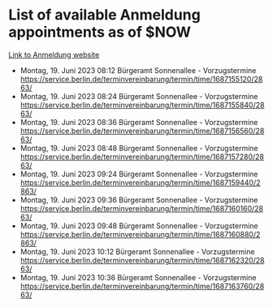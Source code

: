 # List of available Anmeldung appointments as of $NOW
[Link to Anmeldung website](https://service.berlin.de/terminvereinbarung/termin/tag.php?termin=1&anliegen[]=120686&dienstleisterlist=122210,122217,327316,122219,327312,122227,327314,122231,327346,122243,327348,122254,122252,329742,122260,329745,122262,329748,122271,327278,122273,327274,122277,327276,330436,122280,327294,122282,327290,122284,327292,122291,327270,122285,327266,122286,327264,122296,327268,150230,329760,122297,327286,122294,327284,122312,329763,122314,329775,122304,327330,122311,327334,122309,327332,317869,122281,327352,122279,329772,122283,122276,327324,122274,327326,122267,329766,122246,327318,122251,327320,122257,327322,122208,327298,122226,327300&herkunft=http%3A%2F%2Fservice.berlin.de%2Fdienstleistung%2F120686%2F)
- Montag, 19. Juni 2023 08:12 Bürgeramt Sonnenallee - Vorzugstermine https://service.berlin.de/terminvereinbarung/termin/time/1687155120/2863/
- Montag, 19. Juni 2023 08:24 Bürgeramt Sonnenallee - Vorzugstermine https://service.berlin.de/terminvereinbarung/termin/time/1687155840/2863/
- Montag, 19. Juni 2023 08:36 Bürgeramt Sonnenallee - Vorzugstermine https://service.berlin.de/terminvereinbarung/termin/time/1687156560/2863/
- Montag, 19. Juni 2023 08:48 Bürgeramt Sonnenallee - Vorzugstermine https://service.berlin.de/terminvereinbarung/termin/time/1687157280/2863/
- Montag, 19. Juni 2023 09:24 Bürgeramt Sonnenallee - Vorzugstermine https://service.berlin.de/terminvereinbarung/termin/time/1687159440/2863/
- Montag, 19. Juni 2023 09:36 Bürgeramt Sonnenallee - Vorzugstermine https://service.berlin.de/terminvereinbarung/termin/time/1687160160/2863/
- Montag, 19. Juni 2023 09:48 Bürgeramt Sonnenallee - Vorzugstermine https://service.berlin.de/terminvereinbarung/termin/time/1687160880/2863/
- Montag, 19. Juni 2023 10:12 Bürgeramt Sonnenallee - Vorzugstermine https://service.berlin.de/terminvereinbarung/termin/time/1687162320/2863/
- Montag, 19. Juni 2023 10:36 Bürgeramt Sonnenallee - Vorzugstermine https://service.berlin.de/terminvereinbarung/termin/time/1687163760/2863/
